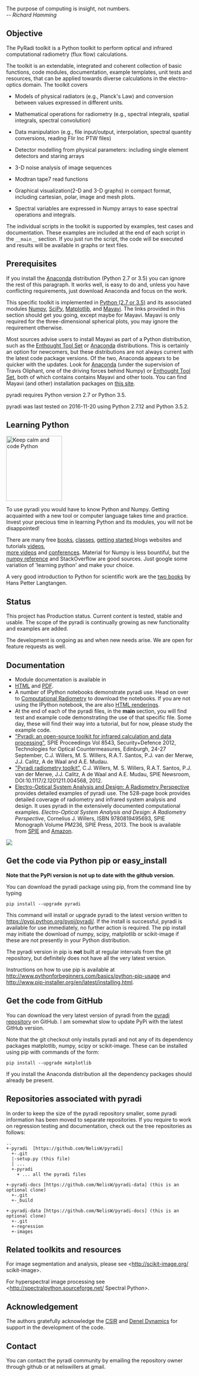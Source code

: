 The purpose of computing is insight, not numbers.<BR>
_-- Richard Hamming_

## Objective

The PyRadi toolkit is a Python toolkit to perform optical and infrared computational radiometry (flux flow) calculations.

The toolkit is an extendable, integrated and coherent collection of basic functions, code modules, documentation, example templates, unit tests and resources, that can be applied towards diverse calculations in the electro-optics domain. The toolkit covers

  * Models of physical radiators (e.g., Planck's Law) and conversion between values expressed in different units.

  * Mathematical operations for radiometry (e.g., spectral integrals, spatial integrals, spectral convolution)

  * Data manipulation (e.g., file input/output, interpolation, spectral quantity conversions, reading Flir Inc PTW files)

  * Detector modelling from physical parameters: including single element detectors and staring arrays

  * 3-D noise analysis of image sequences

  * Modtran tape7 read functions

  * Graphical visualization(2-D and 3-D graphs) in compact format, including cartesian, polar, image and mesh plots.

  * Spectral variables are expressed in Numpy arrays to ease spectral operations and integrals.

The individual scripts in the toolkit is supported by examples, test cases and documentation. These examples are included at the end of each script in the `__main__`  section.  If you just run the script, the code will be executed and results will be available in graphs or text files.


## Prerequisites

If you install the [Anaconda](https://store.continuum.io/cshop/anaconda/) distribution (Python 2.7 or 3.5)  you can ignore the rest of this paragraph.  It works well, is easy to do and, unless you have conflicting requirements, just download Anaconda and focus on the work.

This specific toolkit is implemented in
[Python (2.7 or 3.5)](http://www.python.org/) and its associated modules
[Numpy](https://www.scipy.org/),
[SciPy](https://www.scipy.org/),
[Matplotlib](http://matplotlib.sourceforge.net/), and
[Mayavi](http://code.enthought.com/projects/mayavi/).
The links provided in this section should get you going, except maybe for Mayavi. Mayavi is only required for the three-dimensional spherical plots, you may ignore the requirement otherwise.

Most sources advise users to install Mayavi as part of a Python distribution, such as the
[Enthought Tool Set](http://www.lfd.uci.edu/~gohlke/pythonlibs/#ets) or
[Anaconda](https://store.continuum.io/cshop/anaconda/) distributions. This is certainly an option for newcomers, but  these distributions are not always current with the latest code package versions. Of the two, Anaconda appears to be quicker with the updates.
Look for
[Anaconda](https://store.continuum.io/cshop/anaconda/) (under the supervision of Travis Oliphant, one of the driving forces behind Numpy) or
[Enthought Tool Set](http://www.lfd.uci.edu/~gohlke/pythonlibs/#ets), both of which contains contains Mayavi and other tools.
You can find Mayavi (and other) installation packages on
[this site](http://www.lfd.uci.edu/~gohlke/pythonlibs/#scikits-image).

pyradi requires Python version 2.7 or Python 3.5.  

pyradi was last tested on 2016-11-20 using Python 2.7.12 and Python 3.5.2.


## Learning Python

<a href="http://lorenabarba.com/blog/why-i-push-for-python"><img src="http://pyradi.googlecode.com/svn/trunk/pyradi/doc/_images/keep-calm-and-code-python_BW.png" alt="Keep calm and code Python" width="150" height="175"/></a>


To use pyradi you would have to know Python and Numpy. Getting acquainted with a new tool or computer language takes time and practice. Invest your precious time in learning Python and its modules, you will not be disappointed!

There are many free
[books](http://docs.python-guide.org/en/latest/intro/learning/),
[classes](https://developers.google.com/edu/python/),
[getting started ](http://www.python.org/about/gettingstarted/) blogs websites and tutorials
[videos](https://www.youtube.com/playlist?list=PLEA1FEF17E1E5C0DA),  
[more videos](http://pyvideo.org/) and
[conferences](http://www.python.org/community/workshops/).  Material for Numpy is less bountiful, but the
[numpy reference](http://docs.scipy.org/doc/numpy/numpy-ref-1.8.0.pdf) and StackOverflow are good sources.
Just google some variation of 'learning python' and make your choice.

A very good introduction to Python for scientific work are the
[two books](http://folk.uio.no/hpl/scripting/book_comparison.html) by Hans Petter Langtangen.


## Status
This project has Production status. Current content is tested, stable and usable. The scope of the pyradi is continually growing as new functionality and examples are added. 

The development is ongoing as and when new needs arise.  We are open for feature requests as well.

## Documentation
- Module documentation is available in  
- [HTML](http://nelisw.github.io/pyradi-docs/_build/html/index.html) and  [PDF](https://raw.githubusercontent.com/NelisW/pyradi-docs/gh-pages/_build/latex/pyradi.pdf).
- A number of IPython notebooks demonstrate pyradi use. Head on over to
[Computational Radiometry](https://github.com/NelisW/ComputationalRadiometry) to download the notebooks. If you are not using the IPython notebook, the are also [HTML renderings](https://github.com/NelisW/ComputationalRadiometry#computational-optical-radiometry-with-pyradi).
- At the end of each of the pyradi files, in the __main__ section, you will find test and example code demonstrating the use of that specific file. Some day, these will find their way into a tutorial, but for now, please study the example code.
- ["Pyradi: an open-source toolkit for infrared calculation and data processing"](http://pyradi.googlecode.com/svn/trunk/pyradi/documentation/SPIE-8543-Pyradi-an-open-source-toolkit-for-infrared-85430J.pdf), SPIE   Proceedings Vol 8543, Security+Defence 2012,  Technologies for Optical Countermeasures, Edinburgh, 24-27 September, C.J. Willers, M. S. Willers,    R.A.T. Santos, P.J. van der Merwe, J.J. Calitz, A de Waal and A.E. Mudau.
- ["Pyradi radiometry toolkit"](http://pyradi.googlecode.com/svn/trunk/pyradi/documentation/pyradi-SPIE-Newsroom.pdf),   C.J. Willers, M. S. Willers,    R.A.T. Santos, P.J. van der Merwe, J.J. Calitz, A de Waal and A.E. Mudau,  SPIE Newsroom, DOI:10.1117/2.1201211.004568, 2012.
- [Electro-Optical System Analysis and Design: A Radiometry Perspective](http://spie.org/x648.html?product_id=2021423&origin_id=x646)  provides detailed examples of pyradi use.  The 528-page book provides detailed coverage of radiometry and infrared system analysis and design.  It uses pyradi in the extensively documented computational examples. _Electro-Optical System Analysis and Design: A Radiometry Perspective_, Cornelius J. Willers, ISBN 9780819495693, SPIE Monograph Volume PM236, SPIE Press, 2013. The book is available from [SPIE](http://spie.org/x648.html?product_id=2021423&origin_id=x646) and [Amazon](http://www.amazon.com/Electro-optical-System-Analysis-Design-Perspective/dp/0819495697/ref=sr_1_13?ie=UTF8&qid=1371620238&sr=8-13&keywords=willers).

[<img src="https://raw.githubusercontent.com/NelisW/pyradi/master/pyradi/doc/_images/PM236.jpg"/>](http://spie.org/x648.html?product_id=2021423&origin_id=x646)


## Get the code via Python pip or easy_install

**Note that the PyPi version is not up to date with the github version.**

You can download the pyradi package using pip, from the command line by typing

    pip install --upgrade pyradi

This command will install or upgrade pyradi to the latest version written to  <https://pypi.python.org/pypi/pyradi/>. If the install is successful, pyradi is available for use immediately, no further action is required.  The pip install may initiate the download of numpy, scipy, matplotlib or scikit-image if these are not presently in your Python distribution.

The pyradi version in pip is **not** built at regular intervals from the git repository, but definitely does not have all the very latest version.

Instructions on how to use pip is available at <http://www.pythonforbeginners.com/basics/python-pip-usage> and  <http://www.pip-installer.org/en/latest/installing.html>.

## Get the code from GitHub
You can download the very latest version of pyradi from the [pyradi repository](https://github.com/NelisW/pyradi) on GitHub.  I am somewhat slow to update PyPi with the latest GitHub version.

Note that the git checkout only installs pyradi and not any of its dependency packages matplotlib, numpy, scipy or scikit-image.  These can be installed using pip with commands of the form:

    pip install --upgrade matplotlib

If you install the Anaconda distribution all the dependency packages should already be present.

## Repositories associated with pyradi

In order to keep the size of the pyradi repository smaller, some pyradi information has been moved to separate repositories.  If you require to work on regression testing and documentation, check out the tree repositories as follows:


    ..
    +-pyradi  [https://github.com/NelisW/pyradi]
      +-.git
      |-setup.py (this file)
      | ...
      +-pyradi
        + ... all the pyradi files

    +-pyradi-docs [https://github.com/NelisW/pyradi-data] (this is an optional clone) 
      +-.git
      +-_build

    +-pyradi-data [https://github.com/NelisW/pyradi-docs] (this is an optional clone) 
      +-.git
      +-regression
      +-images


## Related toolkits and resources

For image segmentation and analysis, please see
<http://scikit-image.org/ scikit-image>.

For hyperspectral image processing see
<http://spectralpython.sourceforge.net/ Spectral Python>.

## Acknowledgement

The authors gratefully acknowledge the [CSIR](http://www.csir.co.za/) and [Denel Dynamics](http://www.deneldynamics.co.za/) for support in the development of the code.


## Contact

You can contact the pyradi community by emailing the repository owner through github or at neliswillers at gmail.
